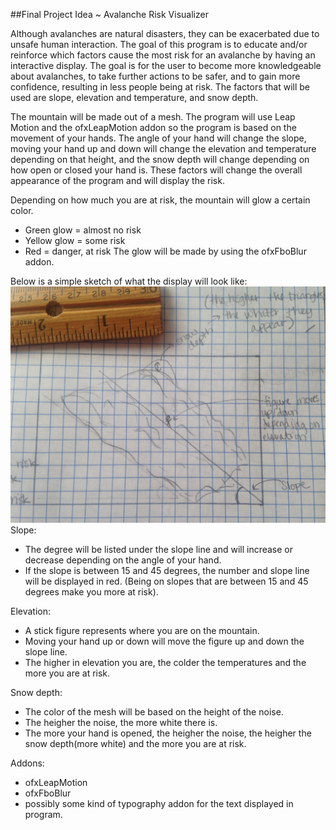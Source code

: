 ##Final Project Idea ~ Avalanche Risk Visualizer

Although avalanches are natural disasters, they can be exacerbated due to unsafe human interaction. The goal of this program is to educate and/or reinforce which factors cause the most risk for an avalanche by having an interactive display. The goal is for the user to become more knowledgeable about avalanches, to take further actions to be safer, and to gain more confidence, resulting in less people being at risk. The factors that will be used are slope, elevation and temperature, and snow depth. 

The mountain will be made out of a mesh. The program will use Leap Motion and the ofxLeapMotion addon so the program is based on the movement of your hands. The angle of your hand will change the slope, moving your hand up and down will change the elevation and temperature depending on that height, and the snow depth will change depending on how open or closed your hand is. These factors will change the overall appearance of the program and will display the risk.

Depending on how much you are at risk, the mountain will glow a certain color.
- Green glow = almost no risk
- Yellow glow = some risk
- Red = danger, at risk
The glow will be made by using the ofxFboBlur addon.

Below is a simple sketch of what the display will look like:
![sketch](assets/Avalanche.jpg)
Slope:
- The degree will be listed under the slope line and will increase or decrease depending on the angle of your hand.
- If the slope is between 15 and 45 degrees, the number and slope line will be displayed in red. (Being on slopes that are between 15 and 45 degrees make you more at risk).

Elevation:
- A stick figure represents where you are on the mountain. 
- Moving your hand up or down will move the figure up and down the slope line.
- The higher in elevation you are, the colder the temperatures and the more you are at risk.

Snow depth:
- The color of the mesh will be based on the height of the noise. 
- The heigher the noise, the more white there is.
- The more your hand is opened, the heigher the noise, the heigher the snow depth(more white) and the more you are at risk.

Addons:
- ofxLeapMotion
- ofxFboBlur
- possibly some kind of typography addon for the text displayed in program.